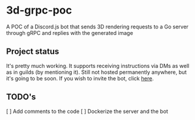 # 3d-grpc-poc
A POC of a Discord.js bot that sends 3D rendering requests to a Go server through gRPC and replies with the generated image


## Project status
It's pretty much working. It supports receiving instructions via DMs as well as in guilds (by mentioning it).
Still not hosted permanently anywhere, but it's going to be soon.
If you wish to invite the bot, click [here](https://discord.com/api/oauth2/authorize?client_id=924427005053784084&permissions=34816&scope=bot).

## TODO's
[ ] Add comments to the code
[ ] Dockerize the server and the bot
